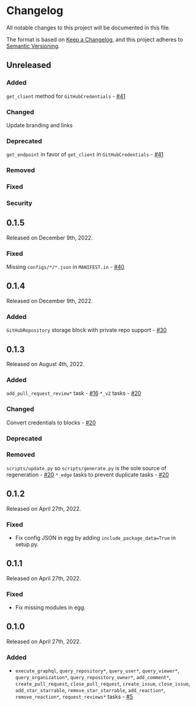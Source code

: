 # Changelog

All notable changes to this project will be documented in this file.

The format is based on [Keep a Changelog](https://keepachangelog.com/en/1.0.0/),
and this project adheres to [Semantic Versioning](https://semver.org/spec/v2.0.0.html).

## Unreleased

### Added

`get_client` method for `GitHubCredentials` - [#41](https://github.com/PrefectHQ/prefect-github/pull/41)

### Changed

Update branding and links

### Deprecated

`get_endpoint` in favor of `get_client` in `GitHubCredentials` - [#41](https://github.com/PrefectHQ/prefect-github/pull/41)

### Removed

### Fixed

### Security

## 0.1.5

Released on December 9th, 2022.

### Fixed

Missing `configs/*/*.json` in `MANIFEST.in` - [#40](https://github.com/PrefectHQ/prefect-github/pull/40)

## 0.1.4

Released on December 9th, 2022.

### Added
`GitHubRepository` storage block with private repo support - [#30](https://github.com/PrefectHQ/prefect-github/pull/30)

## 0.1.3

Released on August 4th, 2022.

### Added
`add_pull_request_review*` task - [#16](https://github.com/PrefectHQ/prefect-github/pull/16)
`*_v2` tasks - [#20](https://github.com/PrefectHQ/prefect-github/pull/20)

### Changed
Convert credentials to blocks - [#20](https://github.com/PrefectHQ/prefect-github/pull/20)

### Deprecated

### Removed
`scripts/update.py` so `scripts/generate.py` is the sole source of regeneration - [#20](https://github.com/PrefectHQ/prefect-github/pull/20)
`*_edge` tasks to prevent duplicate tasks - [#20](https://github.com/PrefectHQ/prefect-github/pull/20)

## 0.1.2

Released on April 27th, 2022.

### Fixed

- Fix config JSON in egg by adding `include_package_data=True` in setup.py.

## 0.1.1

Released on April 27th, 2022.

### Fixed

- Fix missing modules in egg.

## 0.1.0

Released on April 27th, 2022.

### Added

- `execute_graphql`, `query_repository*`, `query_user*`, `query_viewer*`, `query_organization*`, `query_repository_owner*`, `add_comment*`, `create_pull_request`, `close_pull_request`, `create_issue`, `close_issue`, `add_star_starrable`, `remove_star_starrable`, `add_reaction*`, `remove_reaction*`, `request_reviews*` tasks - [#5](https://github.com/PrefectHQ/prefect-github/pull/5)
